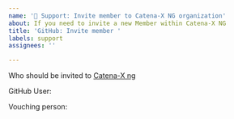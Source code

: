 ```yaml
---
name: '🤝 Support: Invite member to Catena-X NG organization'
about: If you need to invite a new Member within Catena-X NG
title: 'GitHub: Invite member '
labels: support
assignees: ''

---
```


Who should be invited to [Catena-X ng](https://github.com/catenax-ng)

GitHub User:
<!-- Please fill in the GITHUB-USER-ID -->

Vouching person: <!-- Please fill in your Catena-X ng GitHub-Teams Maintainer GITHUB-USER-ID or the Product Owners GITHUB-USER-ID -->
<!-- Info: Who can verify that the new user is a Member of Catena-X -->


